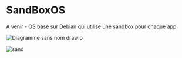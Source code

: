 # SandBoxOS
A venir - OS basé sur Debian qui utilise une sandbox pour chaque app

![Diagramme sans nom drawio](https://github.com/user-attachments/assets/70c35203-c2f6-440f-bfb9-fb184c763ba1)

![sand](https://github.com/user-attachments/assets/289d3668-4557-4091-b6df-9ece8fc58a7c)

